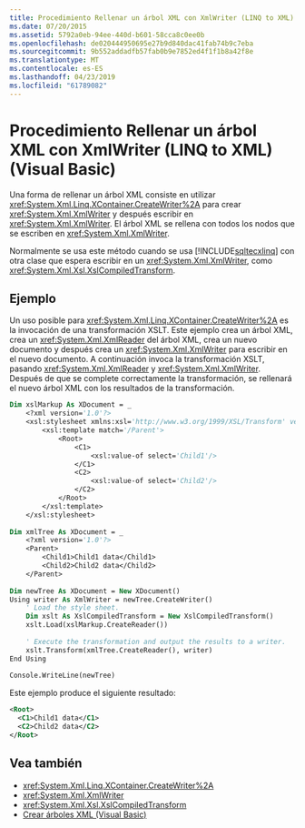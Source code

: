 ```yaml
---
title: Procedimiento Rellenar un árbol XML con XmlWriter (LINQ to XML) (Visual Basic)
ms.date: 07/20/2015
ms.assetid: 5792a0eb-94ee-440d-b601-58cca8c0ee0b
ms.openlocfilehash: de020444950695e27b9d840dac41fab74b9c7eba
ms.sourcegitcommit: 9b552addadfb57fab0b9e7852ed4f1f1b8a42f8e
ms.translationtype: MT
ms.contentlocale: es-ES
ms.lasthandoff: 04/23/2019
ms.locfileid: "61789082"
---
```

# <a name="how-to-populate-an-xml-tree-with-an-xmlwriter-linq-to-xml-visual-basic"></a>Procedimiento Rellenar un árbol XML con XmlWriter (LINQ to XML) (Visual Basic)
Una forma de rellenar un árbol XML consiste en utilizar <xref:System.Xml.Linq.XContainer.CreateWriter%2A> para crear <xref:System.Xml.XmlWriter> y después escribir en <xref:System.Xml.XmlWriter>. El árbol XML se rellena con todos los nodos que se escriben en <xref:System.Xml.XmlWriter>.  
  
 Normalmente se usa este método cuando se usa [!INCLUDE[sqltecxlinq](~/includes/sqltecxlinq-md.md)] con otra clase que espera escribir en un <xref:System.Xml.XmlWriter>, como <xref:System.Xml.Xsl.XslCompiledTransform>.  
  
## <a name="example"></a>Ejemplo  
 Un uso posible para <xref:System.Xml.Linq.XContainer.CreateWriter%2A> es la invocación de una transformación XSLT. Este ejemplo crea un árbol XML, crea un <xref:System.Xml.XmlReader> del árbol XML, crea un nuevo documento y después crea un <xref:System.Xml.XmlWriter> para escribir en el nuevo documento. A continuación invoca la transformación XSLT, pasando <xref:System.Xml.XmlReader> y <xref:System.Xml.XmlWriter>. Después de que se complete correctamente la transformación, se rellenará el nuevo árbol XML con los resultados de la transformación.  
  
```vb  
Dim xslMarkup As XDocument = _  
    <?xml version='1.0'?>   
    <xsl:stylesheet xmlns:xsl='http://www.w3.org/1999/XSL/Transform' version='1.0'>  
        <xsl:template match='/Parent'>  
            <Root>  
                <C1>  
                    <xsl:value-of select='Child1'/>  
                </C1>  
                <C2>  
                    <xsl:value-of select='Child2'/>  
                </C2>  
            </Root>  
        </xsl:template>  
    </xsl:stylesheet>  
  
Dim xmlTree As XDocument = _  
    <?xml version='1.0'?>  
    <Parent>  
        <Child1>Child1 data</Child1>  
        <Child2>Child2 data</Child2>  
    </Parent>  
  
Dim newTree As XDocument = New XDocument()  
Using writer As XmlWriter = newTree.CreateWriter()  
    ' Load the style sheet.  
    Dim xslt As XslCompiledTransform = New XslCompiledTransform()  
    xslt.Load(xslMarkup.CreateReader())  
  
    ' Execute the transformation and output the results to a writer.  
    xslt.Transform(xmlTree.CreateReader(), writer)  
End Using  
  
Console.WriteLine(newTree)  
```  
  
 Este ejemplo produce el siguiente resultado:  
  
```xml  
<Root>  
  <C1>Child1 data</C1>  
  <C2>Child2 data</C2>  
</Root>  
```  
  
## <a name="see-also"></a>Vea también

- <xref:System.Xml.Linq.XContainer.CreateWriter%2A>
- <xref:System.Xml.XmlWriter>
- <xref:System.Xml.Xsl.XslCompiledTransform>
- [Crear árboles XML (Visual Basic)](../../../../visual-basic/programming-guide/concepts/linq/creating-xml-trees.md)
